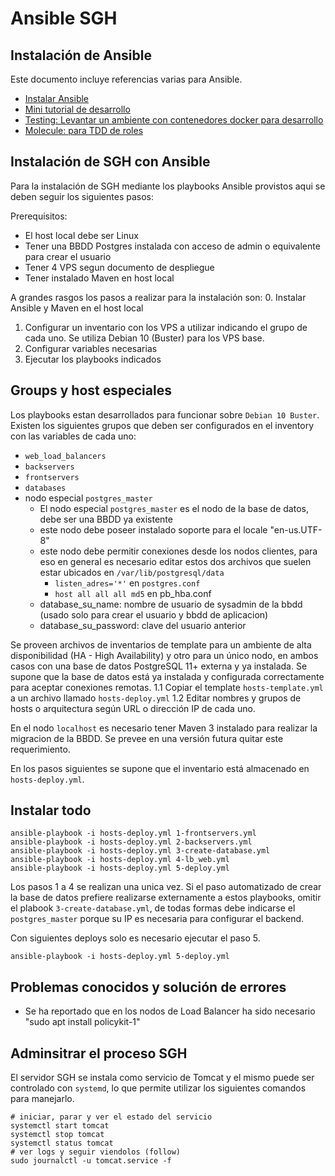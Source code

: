 # Ansible SGH

## Instalación de Ansible

Este documento incluye referencias varias para Ansible.

* [Instalar Ansible](documentacion/setup-ansible.md)
* [Mini tutorial de desarrollo](documentacion/develop.md)
* [Testing: Levantar un ambiente con contenedores docker para desarrollo](documentacion/test.md)
* [Molecule: para TDD de roles](Docker-test.md)

## Instalación de SGH con Ansible

Para la instalación de SGH mediante los playbooks Ansible provistos aqui se deben seguir los siguientes pasos:

Prerequisitos:
* El host local debe ser Linux 
* Tener una BBDD Postgres instalada con acceso de admin o equivalente para crear el usuario
* Tener 4 VPS segun documento de despliegue
* Tener instalado Maven en host local 

A grandes rasgos los pasos a realizar para la instalación son:
0. Instalar Ansible y Maven en el host local
1. Configurar un inventario con los VPS a utilizar indicando el grupo de cada uno. Se utiliza Debian 10 (Buster) para los VPS base. 
2. Configurar variables necesarias
3. Ejecutar los playbooks indicados

## Groups y host especiales

Los playbooks estan desarrollados para funcionar sobre `Debian 10 Buster`.
Existen los siguientes grupos que deben ser configurados en el inventory con las variables de cada uno:

* `web_load_balancers`
* `backservers`
* `frontservers`
* `databases`
* nodo especial `postgres_master`
   * El nodo especial `postgres_master` es el nodo de la base de datos, debe ser una BBDD ya existente
   * este nodo debe poseer instalado soporte para el locale "en-us.UTF-8"
   * este nodo debe permitir conexiones desde los nodos clientes, para eso en general es necesario editar estos dos archivos que suelen estar ubicados en `/var/lib/postgresql/data`
      * `listen_adres='*'` en `postgres.conf` 
      * `host all all all md5` en pb_hba.conf
   * database_su_name: nombre de usuario de sysadmin de la bbdd (usado solo para crear el usuario y bbdd de aplicacion)
   * database_su_password: clave del usuario anterior


Se proveen archivos de inventarios de template para un ambiente de alta disponibilidad (HA - High Availability) y otro para un único nodo, en ambos casos con una base de datos PostgreSQL 11+ externa y ya instalada.
Se supone que la base de datos está ya instalada y configurada correctamente para aceptar conexiones remotas.
   1.1 Copiar el template `hosts-template.yml` a un archivo llamado `hosts-deploy.yml`
   1.2 Editar nombres y grupos de hosts o arquitectura según URL o dirección IP de cada uno. 

En el nodo `localhost` es necesario tener Maven 3 instalado para realizar la migracion de la BBDD.
Se prevee en una versión futura quitar este requerimiento.

En los pasos siguientes se supone que el inventario está almacenado en `hosts-deploy.yml`.

## Instalar todo

```
ansible-playbook -i hosts-deploy.yml 1-frontservers.yml
ansible-playbook -i hosts-deploy.yml 2-backservers.yml
ansible-playbook -i hosts-deploy.yml 3-create-database.yml
ansible-playbook -i hosts-deploy.yml 4-lb_web.yml
ansible-playbook -i hosts-deploy.yml 5-deploy.yml
```

Los pasos 1 a 4 se realizan una unica vez. 
Si el paso automatizado de crear la base de datos prefiere realizarse externamente a estos playbooks, omitir el plabook `3-create-database.yml`, de todas formas debe indicarse el `postgres_master` porque su IP es necesaria para configurar el backend.

Con siguientes deploys solo es necesario ejecutar el paso 5.

```
ansible-playbook -i hosts-deploy.yml 5-deploy.yml
```

## Problemas conocidos y solución de errores

* Se ha reportado que en los nodos de Load Balancer ha sido necesario  "sudo apt install policykit-1"


## Adminsitrar el proceso SGH

El servidor SGH se instala como servicio de Tomcat y el mismo puede ser controlado con `systemd`, lo que permite utilizar los siguientes comandos para manejarlo.

```shel
# iniciar, parar y ver el estado del servicio
systemctl start tomcat
systemctl stop tomcat
systemctl status tomcat
# ver logs y seguir viendolos (follow)
sudo journalctl -u tomcat.service -f
```
